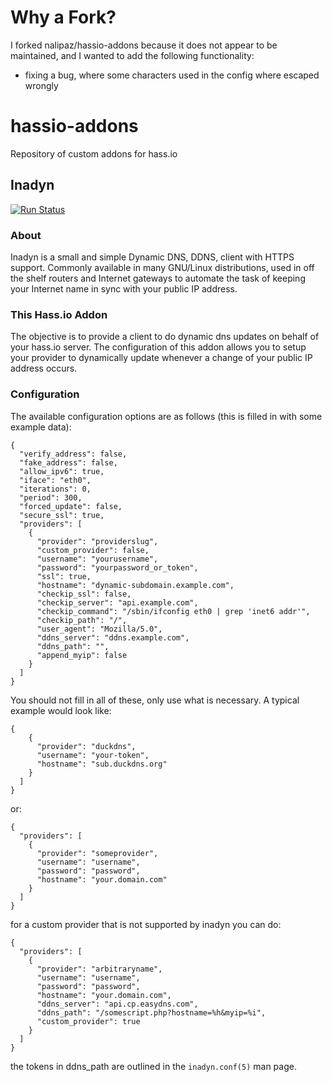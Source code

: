 # Why a Fork?
I forked nalipaz/hassio-addons because it does not appear to be maintained, and I wanted to add the following functionality:
* fixing a bug, where some characters used in the config where escaped wrongly
# hassio-addons
Repository of custom addons for hass.io

## Inadyn

[![Run Status](https://api.shippable.com/projects/59cb35f736154a0700974089/badge?branch=master)](https://app.shippable.com/github/nalipaz/hassio-addons)

### About

Inadyn is a small and simple Dynamic DNS, DDNS, client with HTTPS support. Commonly available in many GNU/Linux distributions, used in off the shelf routers and Internet gateways to automate the task of keeping your Internet name in sync with your public IP address.

### This Hass.io Addon

The objective is to provide a client to do dynamic dns updates on behalf of your hass.io server. The configuration of this addon allows you to setup your provider to dynamically update whenever a change of your public IP address occurs.

### Configuration

The available configuration options are as follows (this is filled in with some example data):

```
{
  "verify_address": false,
  "fake_address": false,
  "allow_ipv6": true,
  "iface": "eth0",
  "iterations": 0,
  "period": 300,
  "forced_update": false,
  "secure_ssl": true,
  "providers": [
    {
      "provider": "providerslug",
      "custom_provider": false,
      "username": "yourusername",
      "password": "yourpassword_or_token",
      "ssl": true,
      "hostname": "dynamic-subdomain.example.com",
      "checkip_ssl": false,
      "checkip_server": "api.example.com",
      "checkip_command": "/sbin/ifconfig eth0 | grep 'inet6 addr'",
      "checkip_path": "/",
      "user_agent": "Mozilla/5.0",
      "ddns_server": "ddns.example.com",
      "ddns_path": "",
      "append_myip": false
    }
  ]
}
```

You should not fill in all of these, only use what is necessary. A typical example would look like:

```
{
    {
      "provider": "duckdns",
      "username": "your-token",
      "hostname": "sub.duckdns.org"
    }
  ]
}
```

or:

```
{
  "providers": [
    {
      "provider": "someprovider",
      "username": "username",
      "password": "password",
      "hostname": "your.domain.com"
    }
  ]
}
```

for a custom provider that is not supported by inadyn you can do:
```
{
  "providers": [
    {
      "provider": "arbitraryname",
      "username": "username",
      "password": "password",
      "hostname": "your.domain.com",
      "ddns_server": "api.cp.easydns.com",
      "ddns_path": "/somescript.php?hostname=%h&myip=%i",
      "custom_provider": true
    }
  ]
}
```

the tokens in ddns_path are outlined in the `inadyn.conf(5)` man page.
